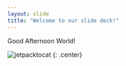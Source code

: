 ```yaml
---
layout: slide
title: "Welcome to our slide deck!"
---
```


Good Afternoon World!

![jetpacktocat](https://octodex.github.com/images/jetpacktocat.png)
{: .center}
